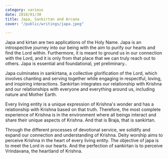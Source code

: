 ```yaml
---
category: various
date: 2018/01/30
title: Japa, Sankirtan and Arcana
cover: "/public/writings/japa.jpeg"

---
```

Japa and kirtan are two applications of the Holy Name. Japa is an introspective journey into our being with the aim to purify our hearts and find the Lord within. Furthermore, it is meant to ground us in our connection with the Lord, and it is only from that place that we can truly reach out to others. Japa is essential and foundational, yet preliminary..

Japa culminates in sankirtana, a collective glorification of the Lord, which involves chanting and serving together while engaging in respectful, loving, and inspiring interactions. Sankirtan integrates our relationship with Krishna and our relationships with everyone and everything around us, including nature and Mother Earth.

Every living entity is a unique expression of Krishna's wonder and has a relationship with Krishna based on that truth. Therefore, the most complete experience of Krishna is in the environment where all beings interact and share their unique aspects of Krishna. And that is Braja, that is sankirtan.

Through the different processes of devotional service, we solidify and expand our connection and understanding of Krishna. Deity worship aims to perceive Krishna in the heart of every living entity. The objective of japa is to meet the Lord in our hearts. And the perfection of sankirtan is to perceive Vrindavana, the heartland of Krishna.